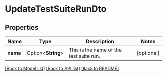 # UpdateTestSuiteRunDto

## Properties

Name | Type | Description | Notes
------------ | ------------- | ------------- | -------------
**name** | Option<**String**> | This is the name of the test suite run. | [optional]

[[Back to Model list]](../README.md#documentation-for-models) [[Back to API list]](../README.md#documentation-for-api-endpoints) [[Back to README]](../README.md)


